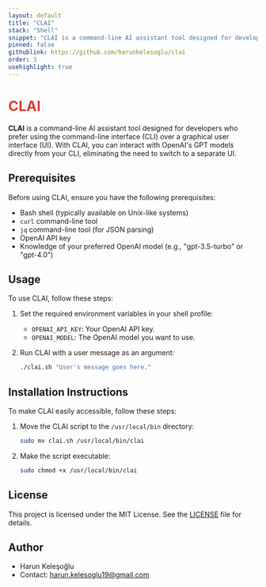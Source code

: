 ```yaml
---
layout: default
title: "CLAI"
stack: "Shell"
snippet: "CLAI is a command-line AI assistant tool designed for developers who prefer using the command-line interface (CLI) over a graphical user interface (UI)"
pinned: false
githublink: https://github.com/harunkelesoglu/clai
order: 3
usehighlight: true
---
```


<h1 style="color: #e03c31;" class="venenosa">CLAI</h1> 

**CLAI** is a command-line AI assistant tool designed for developers who prefer using the command-line interface (CLI) over a graphical user interface (UI). With CLAI, you can interact with OpenAI's GPT models directly from your CLI, eliminating the need to switch to a separate UI.

## Prerequisites

Before using CLAI, ensure you have the following prerequisites:

- Bash shell (typically available on Unix-like systems)
- `curl` command-line tool
- `jq` command-line tool (for JSON parsing)
- OpenAI API key
- Knowledge of your preferred OpenAI model (e.g., "gpt-3.5-turbo" or "gpt-4.0")

## Usage

To use CLAI, follow these steps:

1. Set the required environment variables in your shell profile:

   - `OPENAI_API_KEY`: Your OpenAI API key.
   - `OPENAI_MODEL`: The OpenAI model you want to use.

2. Run CLAI with a user message as an argument:

   ```bash
   ./clai.sh "User's message goes here."

## Installation Instructions

To make CLAI easily accessible, follow these steps:

1. Move the CLAI script to the `/usr/local/bin` directory:
   
   ```bash
   sudo mv clai.sh /usr/local/bin/clai

2. Make the script executable:

   ```bash
   sudo chmod +x /usr/local/bin/clai

## License

This project is licensed under the MIT License. See the [LICENSE](LICENSE) file for details.

## Author

- Harun Keleşoğlu
- Contact: [harun.kelesoglu19@gmail.com](mailto:harun.kelesoglu19@gmail.com)



